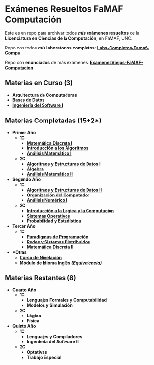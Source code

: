 # Exámenes Resueltos FaMAF Computación
Este es un repo para archivar todos **_mis_ exámenes resueltos** de la **Licenciatura en Ciencias de la Computación**, en FaMAF, UNC.

Repo con todos **_mis_ laboratorios completos**: [**Labs-Completos-Famaf-Compu**](https://github.com/achaval-tomas/Labs-Completos-FaMAF-Compu)

Repo con **enunciados** de más exámenes: [**ExamenesViejos-FaMAF-Computacion**](https://github.com/ExamenesViejos-FaMAF-Computacion)
<strong>
## Materias en Curso (3)
  * [Arquitectura de Computadoras](/3A2C%20ARQUI-DE-COMPUTADORAS)
  * [Bases de Datos](/3A2C%20BASES-DE-DATOS)
  * [Ingeniería del Software I](/3A2C%20ING-SOFT-I)
## Materias Completadas (15+2*)
  * Primer Año
    * 1C
      * [Matemática Discreta I](/1A1C%20DISCRETA-I)
      * [Introducción a los Algoritmos](/1A1C%20INTRO-ALGORITMOS)
      * [Análisis Matemático I](/1A1C%20AN-MAT-I)
    * 2C
      * [Algoritmos y Estructuras de Datos I](/1A2C%20AYED-I)
      * [Álgebra](/1A2C%20ALGEBRA)
      * [Análisis Matemático II](/1A2C%20AN-MAT-II)
  * Segundo Año
    * 1C
      * [Algoritmos y Estructuras de Datos II](/2A1C%20AYED-II)
      * [Organización del Computador](/2A1C%20ORG-COMP)
      * [Análisis Numérico I](/2A1C%20ANALISIS-NUMERICO-I)
    * 2C
      * [Introducción a la Logica y la Computación](/2A2C%20INTRO-LOGICA)
      * [Sistemas Operativos](/2A2C%20SISTEMAS-OPERATIVOS)
      * [Probabilidad y Estadística](/2A2C%20PROB-Y-ESTADISTICA)
  * Tercer Año
    * 1C
      * [Paradigmas de Programación](/3A1C%20PARADIGMAS)
      * [Redes y Sistemas Distribuidos](/3A1C%20REDES-Y-SISTEMAS)
      * [Matemática Discreta II](/3A1C%20DISCRETA-II)
  * *Otras
    * [Curso de Nivelación](/0A0C%20CURSO-DE-NIVELACION)
    * Módulo de Idioma Inglés [*(Equivalencia)*](https://drive.google.com/file/d/1py9eOk8cX9n2AoSI1dNmnSV2TtG5gPRN/view?usp=sharing)
## Materias Restantes (8)
  * Cuarto Año
    * 1C
      * Lenguajes Formales y Computabilidad
      * Modelos y Simulación
    * 2C
      * Lógica
      * Física
  * Quinto Año
    * 1C
      * Lenguajes y Compiladores
      * Ingeniería del Software II
    * 2C
      * Optativas
      * Trabajo Especial
</strong>
